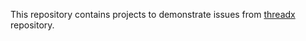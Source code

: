 This repository contains projects to demonstrate issues from [threadx](https://github.com/azure-rtos/threadx) repository.